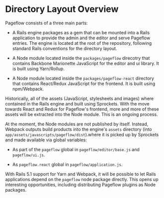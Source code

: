 # Directory Layout Overview

Pageflow consists of a three main parts:

* A Rails engine packages as a gem that can be mounted into a Rails
  application to provide the admin and the editor and serve Pageflow
  entries. The engine is located at the root of the repository,
  following standard Rails conventions for the directory layout.

* A Node module located inside the `packages/pageflow` direcotry that
  contains Backbone Marionette JavaScript for the editor and ui
  library. It is built using Yarn/Rollup.

* A Node module located inside the `packages/pageflow-react` directory
  that contains React/Redux JavaScript for the frontend. It is built
  using npm/Webpack.

Historically, all of the assets (JavaScript, stylesheets and images)
where contained in the Rails engine and built using Sprockets. With
the move towards React and Redux for Pageflow's frontend, more and
more of these assets will be extracted into the Node module. This is
an ongoing process.

At the moment, the Node modules are not published by itself. Instead,
Webpack outputs build products into the engine's `assets` directory
(into `app/assets/javascripts/pageflow/dist`).where it is picked up by
Sprockets and made available via global variables:

* As part of the `pageflow` global in `pageflow/editor/base.js` and
  `pageflow/ui.js`.

* As `pageflow.react` global in `pageflow/application.js`.

With Rails 5.1 support for Yarn and Webpack, it will be possible to
let Rails applications depend on the `pageflow` node package
directly. This opens up interesting opportunities, including
distributing Pageflow plugins as Node packages.
